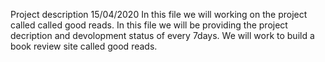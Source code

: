 Project description
15/04/2020
In  this file we will working on the project called called good reads.
In this file we will be providing the project decription and devolopment status of every 7days.
We will work to build a book review site called good reads.